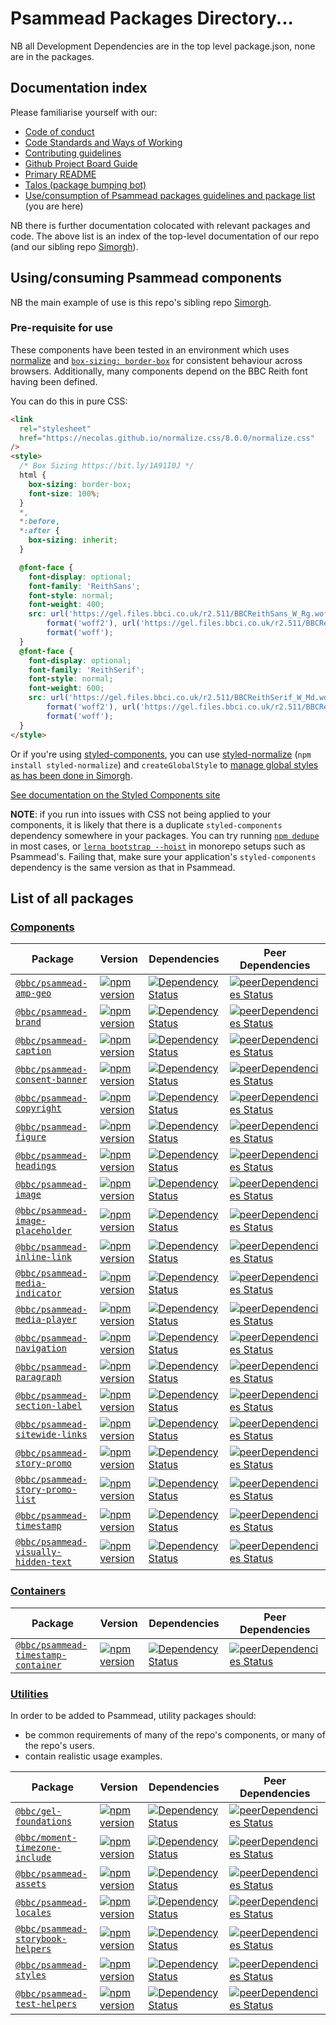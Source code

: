 # Psammead Packages Directory...

NB all Development Dependencies are in the top level package.json, none are in the packages.

## Documentation index
Please familiarise yourself with our:
- [Code of conduct](https://github.com/bbc/psammead/blob/latest/CODE_OF_CONDUCT.md)
- [Code Standards and Ways of Working](https://github.com/bbc/simorgh/blob/latest/Code-Standards-and-Ways-of-Working.md)
- [Contributing guidelines](https://github.com/bbc/psammead/blob/latest/CONTRIBUTING.md)
- [Github Project Board Guide](https://github.com/bbc/simorgh/blob/latest/docs/Project-Board-Guide.md)
- [Primary README](https://github.com/bbc/psammead/blob/latest/README.md)
- [Talos (package bumping bot)](https://github.com/bbc/psammead/blob/latest/scripts/talos/README.md)
- [Use/consumption of Psammead packages guidelines and package list](https://github.com/bbc/psammead/blob/latest/packages/README.md) (you are here)

NB there is further documentation colocated with relevant packages and code. The above list is an index of the top-level documentation of our repo (and our sibling repo [Simorgh](https://github.com/bbc/simorgh)).

## Using/consuming Psammead components
NB the main example of use is this repo's sibling repo [Simorgh](https://github.com/bbc/simorgh).
### Pre-requisite for use

These components have been tested in an environment which uses [normalize](https://github.com/necolas/normalize.css) and [`box-sizing: border-box`](https://css-tricks.com/inheriting-box-sizing-probably-slightly-better-best-practice/) for consistent behaviour across browsers. Additionally, many components depend on the BBC Reith font having been defined.

You can do this in pure CSS:

```html
<link
  rel="stylesheet"
  href="https://necolas.github.io/normalize.css/8.0.0/normalize.css"
/>
<style>
  /* Box Sizing https://bit.ly/1A91I0J */
  html {
    box-sizing: border-box;
    font-size: 100%;
  }
  *,
  *:before,
  *:after {
    box-sizing: inherit;
  }

  @font-face {
    font-display: optional;
    font-family: 'ReithSans';
    font-style: normal;
    font-weight: 400;
    src: url('https://gel.files.bbci.co.uk/r2.511/BBCReithSans_W_Rg.woff2')
        format('woff2'), url('https://gel.files.bbci.co.uk/r2.511/BBCReithSans_W_Rg.woff')
        format('woff');
  }
  @font-face {
    font-display: optional;
    font-family: 'ReithSerif';
    font-style: normal;
    font-weight: 600;
    src: url('https://gel.files.bbci.co.uk/r2.511/BBCReithSerif_W_Md.woff2')
        format('woff2'), url('https://gel.files.bbci.co.uk/r2.511/BBCReithSerif_W_Md.woff')
        format('woff');
  }
</style>
```

Or if you're using [styled-components](https://styled-components.com), you can use [styled-normalize](https://www.npmjs.com/package/styled-normalize) (`npm install styled-normalize`) and `createGlobalStyle` to [manage global styles as has been done in Simorgh](https://github.com/bbc/simorgh/blob/latest/src/app/lib/globalStyles.js).

[See documentation on the Styled Components site](https://www.styled-components.com/docs/tooling#babel-plugin)

**NOTE**: if you run into issues with CSS not being applied to your components, it is likely that there is a duplicate `styled-components` dependency somewhere in your packages. You can try running [`npm dedupe`](https://www.styled-components.com/docs/faqs#duplicated-module-in-node_modules) in most cases, or [`lerna bootstrap --hoist`](https://www.styled-components.com/docs/faqs#usage-with-lerna) in monorepo setups such as Psammead's. Failing that, make sure your application's `styled-components` dependency is the same version as that in Psammead.

## List of all packages
### [Components](./components)

<!-- prettier-ignore -->
| Package | Version | Dependencies | Peer Dependencies
|--------|--------|------------|------------|
| [`@bbc/psammead-amp-geo`](./components/psammead-amp-geo) | [![npm version](https://img.shields.io/npm/v/@bbc/psammead-amp-geo.svg)](https://www.npmjs.com/package/@bbc/psammead-amp-geo) | [![Dependency Status](https://david-dm.org/bbc/psammead.svg?path=packages/components/psammead-amp-geo)](https://david-dm.org/bbc/psammead?path=packages/components/psammead-amp-geo) | [![peerDependencies Status](https://david-dm.org/bbc/psammead/peer-status.svg?path=packages/components/psammead-amp-geo)](https://david-dm.org/bbc/psammead?path=packages/components/psammead-amp-geo&type=peer) |
| [`@bbc/psammead-brand`](./components/psammead-brand) | [![npm version](https://img.shields.io/npm/v/@bbc/psammead-brand.svg)](https://www.npmjs.com/package/@bbc/psammead-brand) |[![Dependency Status](https://david-dm.org/bbc/psammead.svg?path=packages/components/psammead-brand)](https://david-dm.org/bbc/psammead?path=packages/components/psammead-brand) | [![peerDependencies Status](https://david-dm.org/bbc/psammead/peer-status.svg?path=packages/components/psammead-brand)](https://david-dm.org/bbc/psammead?path=packages/components/psammead-brand&type=peer) |
| [`@bbc/psammead-caption`](./components/psammead-caption) |[![npm version](https://img.shields.io/npm/v/@bbc/psammead-caption.svg)](https://www.npmjs.com/package/@bbc/psammead-caption) |[![Dependency Status](https://david-dm.org/bbc/psammead.svg?path=packages/components/psammead-caption)](https://david-dm.org/bbc/psammead?path=packages/components/psammead-caption) | [![peerDependencies Status](https://david-dm.org/bbc/psammead/peer-status.svg?path=packages/components/psammead-caption)](https://david-dm.org/bbc/psammead?path=packages/components/psammead-caption&type=peer) |
| [`@bbc/psammead-consent-banner`](./components/psammead-consent-banner) |[![npm version](https://img.shields.io/npm/v/@bbc/psammead-consent-banner.svg)](https://www.npmjs.com/package/@bbc/psammead-consent-banner) | [![Dependency Status](https://david-dm.org/bbc/psammead.svg?path=packages/components/psammead-consent-banner)](https://david-dm.org/bbc/psammead.svg?path=packages/components/psammead-consent-banner) | [![peerDependencies Status](https://david-dm.org/bbc/psammead/peer-status.svg?path=packages/components/psammead-consent-banner)](https://david-dm.org/bbc/psammead?path=packages/components/psammead-consent-banner&type=peer) |
| [`@bbc/psammead-copyright`](./components/psammead-copyright) |[![npm version](https://img.shields.io/npm/v/@bbc/psammead-copyright.svg)](https://www.npmjs.com/package/@bbc/psammead-copyright) |[![Dependency Status](https://david-dm.org/bbc/psammead.svg?path=packages/components/psammead-copyright)](https://david-dm.org/bbc/psammead?path=packages/components/psammead-copyright) | [![peerDependencies Status](https://david-dm.org/bbc/psammead/peer-status.svg?path=packages/components/psammead-copyright)](https://david-dm.org/bbc/psammead?path=packages/components/psammead-copyright&type=peer) |
| [`@bbc/psammead-figure`](./components/psammead-figure) |[![npm version](https://img.shields.io/npm/v/@bbc/psammead-figure.svg)](https://www.npmjs.com/package/@bbc/psammead-figure) |[![Dependency Status](https://david-dm.org/bbc/psammead.svg?path=packages/components/psammead-figure)](https://david-dm.org/bbc/psammead?path=packages/components/psammead-figure) | [![peerDependencies Status](https://david-dm.org/bbc/psammead/peer-status.svg?path=packages/components/psammead-figure)](https://david-dm.org/bbc/psammead?path=packages/components/psammead-figure&type=peer) |
| [`@bbc/psammead-headings`](./components/psammead-headings) |[![npm version](https://img.shields.io/npm/v/@bbc/psammead-headings.svg)](https://www.npmjs.com/package/@bbc/psammead-headings) |[![Dependency Status](https://david-dm.org/bbc/psammead.svg?path=packages/components/psammead-headings)](https://david-dm.org/bbc/psammead?path=packages/components/psammead-headings) | [![peerDependencies Status](https://david-dm.org/bbc/psammead/peer-status.svg?path=packages/components/psammead-headings)](https://david-dm.org/bbc/psammead?path=packages/components/psammead-headings&type=peer) |
| [`@bbc/psammead-image`](./components/psammead-image) |[![npm version](https://img.shields.io/npm/v/@bbc/psammead-image.svg)](https://www.npmjs.com/package/@bbc/psammead-image) |[![Dependency Status](https://david-dm.org/bbc/psammead.svg?path=packages/components/psammead-image)](https://david-dm.org/bbc/psammead?path=packages/components/psammead-image) | [![peerDependencies Status](https://david-dm.org/bbc/psammead/peer-status.svg?path=packages/components/psammead-image)](https://david-dm.org/bbc/psammead?path=packages/components/psammead-image&type=peer) |
| [`@bbc/psammead-image-placeholder`](./components/psammead-image-placeholder) |[![npm version](https://img.shields.io/npm/v/@bbc/psammead-image-placeholder.svg)](https://www.npmjs.com/package/@bbc/psammead-image-placeholder) |[![Dependency Status](https://david-dm.org/bbc/psammead.svg?path=packages/components/psammead-image-placeholder)](https://david-dm.org/bbc/psammead?path=packages/components/psammead-image-placeholder) | [![peerDependencies Status](https://david-dm.org/bbc/psammead/peer-status.svg?path=packages/components/psammead-image-placeholder)](https://david-dm.org/bbc/psammead?path=packages/components/psammead-image-placeholder&type=peer) |
| [`@bbc/psammead-inline-link`](./components/psammead-inline-link) |[![npm version](https://img.shields.io/npm/v/@bbc/psammead-inline-link.svg)](https://www.npmjs.com/package/@bbc/psammead-inline-link) |[![Dependency Status](https://david-dm.org/bbc/psammead.svg?path=packages/components/psammead-inline-link)](https://david-dm.org/bbc/psammead?path=packages/components/psammead-inline-link) | [![peerDependencies Status](https://david-dm.org/bbc/psammead/peer-status.svg?path=packages/components/psammead-inline-link)](https://david-dm.org/bbc/psammead?path=packages/components/psammead-inline-link&type=peer) |
| [`@bbc/psammead-media-indicator`](./components/psammead-media-indicator) |[![npm version](https://img.shields.io/npm/v/@bbc/psammead-media-indicator.svg)](https://www.npmjs.com/package/@bbc/psammead-media-indicator) |[![Dependency Status](https://david-dm.org/bbc/psammead.svg?path=packages/components/psammead-media-indicator)](https://david-dm.org/bbc/psammead?path=packages/components/psammead-media-indicator) | [![peerDependencies Status](https://david-dm.org/bbc/psammead/peer-status.svg?path=packages/components/psammead-media-indicator)](https://david-dm.org/bbc/psammead?path=packages/components/psammead-media-indicator&type=peer) |
| [`@bbc/psammead-media-player`](./components/psammead-media-player) |[![npm version](https://img.shields.io/npm/v/@bbc/psammead-media-player.svg)](https://www.npmjs.com/package/@bbc/psammead-media-player) |[![Dependency Status](https://david-dm.org/bbc/psammead.svg?path=packages/components/psammead-media-player)](https://david-dm.org/bbc/psammead?path=packages/components/psammead-media-player) | [![peerDependencies Status](https://david-dm.org/bbc/psammead/peer-status.svg?path=packages/components/psammead-media-player)](https://david-dm.org/bbc/psammead?path=packages/components/psammead-media-player&type=peer) |
| [`@bbc/psammead-navigation`](./components/psammead-navigation) |[![npm version](https://img.shields.io/npm/v/@bbc/psammead-navigation.svg)](https://www.npmjs.com/package/@bbc/psammead-navigation) |[![Dependency Status](https://david-dm.org/bbc/psammead.svg?path=packages/components/psammead-navigation)](https://david-dm.org/bbc/psammead?path=packages/components/psammead-navigation) | [![peerDependencies Status](https://david-dm.org/bbc/psammead/peer-status.svg?path=packages/components/psammead-navigation)](https://david-dm.org/bbc/psammead?path=packages/components/psammead-navigation&type=peer) |
| [`@bbc/psammead-paragraph`](./components/psammead-paragraph) |[![npm version](https://img.shields.io/npm/v/@bbc/psammead-paragraph.svg)](https://www.npmjs.com/package/@bbc/psammead-paragraph) |[![Dependency Status](https://david-dm.org/bbc/psammead.svg?path=packages/components/psammead-paragraph)](https://david-dm.org/bbc/psammead?path=packages/components/psammead-paragraph) | [![peerDependencies Status](https://david-dm.org/bbc/psammead/peer-status.svg?path=packages/components/psammead-paragraph)](https://david-dm.org/bbc/psammead?path=packages/components/psammead-paragraph&type=peer) |
| [`@bbc/psammead-section-label`](./components/psammead-section-label) |[![npm version](https://img.shields.io/npm/v/@bbc/psammead-section-label.svg)](https://www.npmjs.com/package/@bbc/psammead-section-label) |[![Dependency Status](https://david-dm.org/bbc/psammead.svg?path=packages/components/psammead-section-label)](https://david-dm.org/bbc/psammead?path=packages/components/psammead-section-label) | [![peerDependencies Status](https://david-dm.org/bbc/psammead/peer-status.svg?path=packages/components/psammead-section-label)](https://david-dm.org/bbc/psammead?path=packages/components/psammead-section-label&type=peer) |
| [`@bbc/psammead-sitewide-links`](./components/psammead-sitewide-links) |[![npm version](https://img.shields.io/npm/v/@bbc/psammead-sitewide-links.svg)](https://www.npmjs.com/package/@bbc/psammead-sitewide-links) |[![Dependency Status](https://david-dm.org/bbc/psammead.svg?path=packages/components/psammead-sitewide-links)](https://david-dm.org/bbc/psammead?path=packages/components/psammead-sitewide-links) | [![peerDependencies Status](https://david-dm.org/bbc/psammead/peer-status.svg?path=packages/components/psammead-sitewide-links)](https://david-dm.org/bbc/psammead?path=packages/components/psammead-sitewide-links&type=peer) |
| [`@bbc/psammead-story-promo`](./components/psammead-story-promo) |[![npm version](https://img.shields.io/npm/v/@bbc/psammead-story-promo.svg)](https://www.npmjs.com/package/@bbc/psammead-story-promo) |[![Dependency Status](https://david-dm.org/bbc/psammead.svg?path=packages/components/psammead-story-promo)](https://david-dm.org/bbc/psammead?path=packages/components/psammead-story-promo) | [![peerDependencies Status](https://david-dm.org/bbc/psammead/peer-status.svg?path=packages/components/psammead-story-promo)](https://david-dm.org/bbc/psammead?path=packages/components/psammead-story-promo&type=peer) |
| [`@bbc/psammead-story-promo-list`](./components/psammead-story-promo-list) |[![npm version](https://img.shields.io/npm/v/@bbc/psammead-story-promo-list.svg)](https://www.npmjs.com/package/@bbc/psammead-story-promo-list) |[![Dependency Status](https://david-dm.org/bbc/psammead.svg?path=packages/components/psammead-story-promo-list)](https://david-dm.org/bbc/psammead?path=packages/components/psammead-story-promo-list) | [![peerDependencies Status](https://david-dm.org/bbc/psammead/peer-status.svg?path=packages/components/psammead-story-promo-list)](https://david-dm.org/bbc/psammead?path=packages/components/psammead-story-promo-list&type=peer) |
| [`@bbc/psammead-timestamp`](./components/psammead-timestamp) |[![npm version](https://img.shields.io/npm/v/@bbc/psammead-timestamp.svg)](https://www.npmjs.com/package/@bbc/psammead-timestamp) |[![Dependency Status](https://david-dm.org/bbc/psammead.svg?path=packages/components/psammead-timestamp)](https://david-dm.org/bbc/psammead?path=packages/components/psammead-timestamp) | [![peerDependencies Status](https://david-dm.org/bbc/psammead/peer-status.svg?path=packages/components/psammead-timestamp)](https://david-dm.org/bbc/psammead?path=packages/components/psammead-timestamp&type=peer) |
| [`@bbc/psammead-visually-hidden-text`](./components/psammead-visually-hidden-text) |[![npm version](https://img.shields.io/npm/v/@bbc/psammead-visually-hidden-text.svg)](https://www.npmjs.com/package/@bbc/psammead-visually-hidden-text) |[![Dependency Status](https://david-dm.org/bbc/psammead.svg?path=packages/components/psammead-visually-hidden-text)](https://david-dm.org/bbc/psammead?path=packages/components/psammead-visually-hidden-text) | [![peerDependencies Status](https://david-dm.org/bbc/psammead/peer-status.svg?path=packages/components/psammead-visually-hidden-text)](https://david-dm.org/bbc/psammead?path=packages/components/psammead-visually-hidden-text&type=peer) |

### [Containers](./containers)

<!-- prettier-ignore -->
| Package | Version | Dependencies | Peer Dependencies
|--------|--------|------------|------------|
| [`@bbc/psammead-timestamp-container`](.containers/psammead-timestamp-container) |[![npm version](https://img.shields.io/npm/v/@bbc/psammead-timestamp-container.svg)](https://www.npmjs.com/package/@bbc/psammead-timestamp-container) |[![Dependency Status](https://david-dm.org/bbc/psammead.svg?path=packages/containers/psammead-timestamp-container)](https://david-dm.org/bbc/psammead?path=packages/containers/psammead-timestamp-container) | [![peerDependencies Status](https://david-dm.org/bbc/psammead/peer-status.svg?path=packages/containers/psammead-timestamp-container)](https://david-dm.org/bbc/psammead?path=packages/containers/psammead-timestamp-container&type=peer) |

### [Utilities](./utilities)

In order to be added to Psammead, utility packages should:
* be common requirements of many of the repo's components, or many of the repo's users.
* contain realistic usage examples.

<!-- prettier-ignore -->
| Package | Version | Dependencies | Peer Dependencies
|--------|--------|------------|------------|
| [`@bbc/gel-foundations`](./utilities/gel-foundations) |[![npm version](https://img.shields.io/npm/v/@bbc/gel-foundations.svg)](https://www.npmjs.com/package/@bbc/gel-foundations) |[![Dependency Status](https://david-dm.org/bbc/psammead.svg?path=packages/utilities/gel-foundations)](https://david-dm.org/bbc/psammead?path=packages/utilities/gel-foundations) | [![peerDependencies Status](https://david-dm.org/bbc/psammead/peer-status.svg?path=packages/utilities/gel-foundations)](https://david-dm.org/bbc/psammead?path=packages/utilities/gel-foundations&type=peer) |
| [`@bbc/moment-timezone-include`](./utilities/moment-timezone-include) |[![npm version](https://img.shields.io/npm/v/@bbc/moment-timezone-include.svg)](https://www.npmjs.com/package/@bbc/moment-timezone-include) |[![Dependency Status](https://david-dm.org/bbc/psammead.svg?path=packages/utilities/moment-timezone-include)](https://david-dm.org/bbc/psammead?path=packages/utilities/moment-timezone-include) | [![peerDependencies Status](https://david-dm.org/bbc/psammead/peer-status.svg?path=packages/utilities/moment-timezone-include)](https://david-dm.org/bbc/psammead?path=packages/utilities/moment-timezone-include&type=peer) |
| [`@bbc/psammead-assets`](./utilities/psammead-assets) |[![npm version](https://img.shields.io/npm/v/@bbc/psammead-assets.svg)](https://www.npmjs.com/package/@bbc/psammead-assets) |[![Dependency Status](https://david-dm.org/bbc/psammead.svg?path=packages/utilities/psammead-assets)](https://david-dm.org/bbc/psammead?path=packages/utilities/psammead-assets) | [![peerDependencies Status](https://david-dm.org/bbc/psammead/peer-status.svg?path=packages/utilities/psammead-assets)](https://david-dm.org/bbc/psammead?path=packages/utilities/psammead-assets&type=peer) |
| [`@bbc/psammead-locales`](./utilities/psammead-locales) |[![npm version](https://img.shields.io/npm/v/@bbc/psammead-locales.svg)](https://www.npmjs.com/package/@bbc/psammead-locales) |[![Dependency Status](https://david-dm.org/bbc/psammead.svg?path=packages/utilities/psammead-locales)](https://david-dm.org/bbc/psammead?path=packages/utilities/psammead-locales) | [![peerDependencies Status](https://david-dm.org/bbc/psammead/peer-status.svg?path=packages/utilities/psammead-locales)](https://david-dm.org/bbc/psammead?path=packages/utilities/psammead-locales&type=peer) |
| [`@bbc/psammead-storybook-helpers`](./utilities/psammead-storybook-helpers) |[![npm version](https://img.shields.io/npm/v/@bbc/psammead-storybook-helpers.svg)](https://www.npmjs.com/package/@bbc/psammead-storybook-helpers) |[![Dependency Status](https://david-dm.org/bbc/psammead.svg?path=packages/utilities/psammead-storybook-helpers)](https://david-dm.org/bbc/psammead?path=packages/utilities/psammead-storybook-helpers) | [![peerDependencies Status](https://david-dm.org/bbc/psammead/peer-status.svg?path=packages/utilities/psammead-storybook-helpers)](https://david-dm.org/bbc/psammead?path=packages/utilities/psammead-storybook-helpers&type=peer) |
| [`@bbc/psammead-styles`](./utilities/psammead-styles) |[![npm version](https://img.shields.io/npm/v/@bbc/psammead-styles.svg)](https://www.npmjs.com/package/@bbc/psammead-styles) |[![Dependency Status](https://david-dm.org/bbc/psammead.svg?path=packages/utilities/psammead-styles)](https://david-dm.org/bbc/psammead?path=packages/utilities/psammead-styles) | [![peerDependencies Status](https://david-dm.org/bbc/psammead/peer-status.svg?path=packages/utilities/psammead-styles)](https://david-dm.org/bbc/psammead?path=packages/utilities/psammead-styles&type=peer) |
| [`@bbc/psammead-test-helpers`](./utilities/psammead-test-helpers) |[![npm version](https://img.shields.io/npm/v/@bbc/psammead-test-helpers.svg)](https://www.npmjs.com/package/@bbc/psammead-test-helpers) |[![Dependency Status](https://david-dm.org/bbc/psammead.svg?path=packages/utilities/psammead-test-helpers)](https://david-dm.org/bbc/psammead?path=packages/utilities/psammead-test-helpers) | [![peerDependencies Status](https://david-dm.org/bbc/psammead/peer-status.svg?path=packages/utilities/psammead-test-helpers)](https://david-dm.org/bbc/psammead?path=packages/utilities/psammead-test-helpers&type=peer) |
